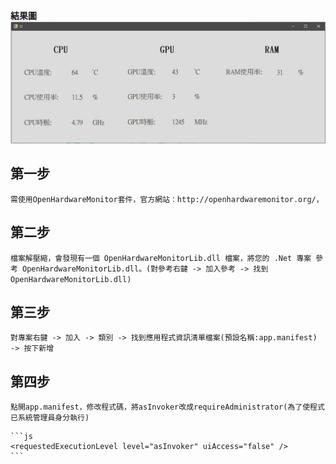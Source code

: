 **結果圖**
![GITHUB](https://github.com/kaodaopopi/Computer-hardware-information/blob/main/CI.JPG)

## 第一步

`需使用OpenHardwareMonitor套件，官方網站：http://openhardwaremonitor.org/，`

## 第二步

`檔案解壓縮，會發現有一個 OpenHardwareMonitorLib.dll 檔案，將您的 .Net 專案 參考 OpenHardwareMonitorLib.dll。(對參考右鍵 -> 加入參考 -> 找到 OpenHardwareMonitorLib.dll)`

## 第三步

`對專案右鍵 -> 加入 -> 類別 -> 找到應用程式資訊清單檔案(預設名稱:app.manifest) -> 按下新增`

## 第四步

`點開app.manifest，修改程式碼，將asInvoker改成requireAdministrator(為了使程式已系統管理員身分執行)`

    ```js
    <requestedExecutionLevel level="asInvoker" uiAccess="false" />
    ```
